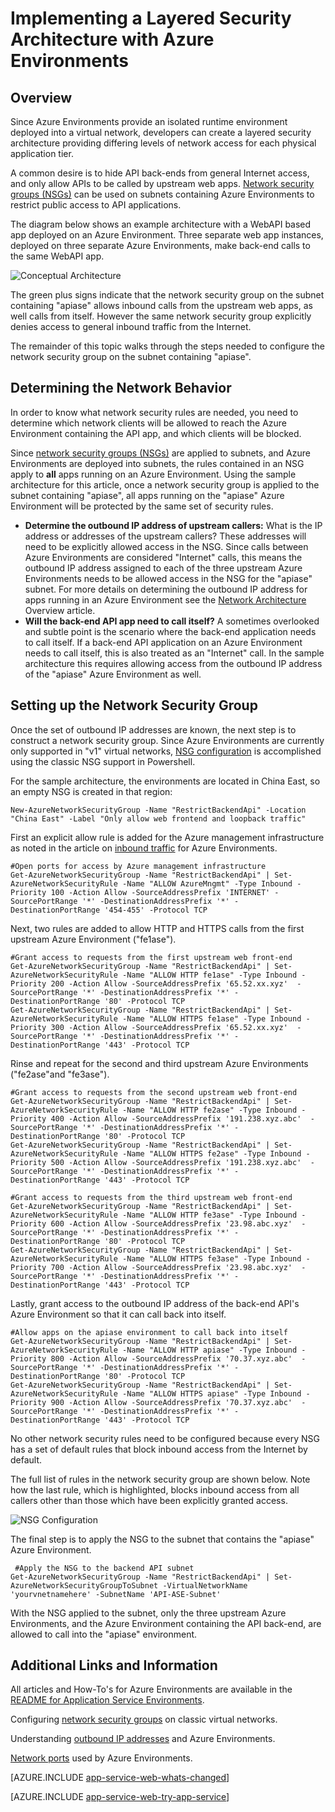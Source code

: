 <properties 
	pageTitle="Layered Security Architecture with Azure Environments" 
	description="Implementing a layered security architecture with Azure Environments." 
	services="app-service" 
	documentationCenter="" 
	authors="stefsch" 
	manager="wpickett" 
	editor=""/>

<tags
	ms.service="app-service"
	ms.date="06/14/2016"
	wacn.date=""/>	

# Implementing a Layered Security Architecture with Azure Environments

## Overview ##
 
Since Azure Environments provide an isolated runtime environment deployed into a virtual network, developers can create a layered security architecture providing differing levels of network access for each physical application tier.

A common desire is to hide API back-ends from general Internet access, and only allow APIs to be called by upstream web apps.  [Network security groups (NSGs)][NetworkSecurityGroups] can be used on subnets containing Azure Environments to restrict public access to API applications.

The diagram below shows an example architecture with a WebAPI based app deployed on an Azure Environment.  Three separate web app instances, deployed on three separate Azure Environments, make back-end calls to the same WebAPI app.

![Conceptual Architecture][ConceptualArchitecture] 

The green plus signs indicate that the network security group on the subnet containing "apiase" allows inbound calls from the upstream web apps, as well calls from itself.  However the same network security group explicitly denies access to general inbound traffic from the Internet. 

The remainder of this topic walks through the steps needed to configure the network security group on the subnet containing "apiase".

## Determining the Network Behavior ##
In order to know what network security rules are needed, you need to determine which network clients will be allowed to reach the Azure Environment containing the API app, and which clients will be blocked.

Since [network security groups (NSGs)][NetworkSecurityGroups] are applied to subnets, and Azure Environments are deployed into subnets, the rules contained in an NSG apply to **all** apps running on an Azure Environment.  Using the sample architecture for this article, once a network security group is applied to the subnet containing "apiase", all apps running on the "apiase" Azure Environment will be protected by the same set of security rules. 

- **Determine the outbound IP address of upstream callers:**  What is the IP address or addresses of the upstream callers?  These addresses will need to be explicitly allowed access in the NSG.  Since calls between Azure Environments are considered "Internet" calls, this means the outbound IP address assigned to each of the three upstream Azure Environments needs to be allowed access in the NSG for the "apiase" subnet.   For more details on determining the outbound IP address for apps running in an Azure Environment see the [Network Architecture][NetworkArchitecture] Overview article.
- **Will the back-end API app need to call itself?**  A sometimes overlooked and subtle point is the scenario where the back-end application needs to call itself.  If a back-end API application on an Azure Environment needs to call itself, this is also treated as an "Internet" call.  In the sample architecture this requires allowing access from the outbound IP address of the "apiase" Azure Environment as well.

## Setting up the Network Security Group ##
Once the set of outbound IP addresses are known, the next step is to construct a network security group.  Since Azure Environments are currently only supported in "v1" virtual networks, [NSG configuration][NetworkSecurityGroupsClassic] is accomplished using the classic NSG support in Powershell.

For the sample architecture, the environments are located in China East, so an empty NSG is created in that region:

    New-AzureNetworkSecurityGroup -Name "RestrictBackendApi" -Location "China East" -Label "Only allow web frontend and loopback traffic"

First an explicit allow rule is added for the Azure management infrastructure as noted in the article on [inbound traffic][InboundTraffic] for Azure Environments.

    #Open ports for access by Azure management infrastructure
    Get-AzureNetworkSecurityGroup -Name "RestrictBackendApi" | Set-AzureNetworkSecurityRule -Name "ALLOW AzureMngmt" -Type Inbound -Priority 100 -Action Allow -SourceAddressPrefix 'INTERNET' -SourcePortRange '*' -DestinationAddressPrefix '*' -DestinationPortRange '454-455' -Protocol TCP
    
Next, two rules are added to allow HTTP and HTTPS calls from the first upstream Azure Environment ("fe1ase").

    #Grant access to requests from the first upstream web front-end
    Get-AzureNetworkSecurityGroup -Name "RestrictBackendApi" | Set-AzureNetworkSecurityRule -Name "ALLOW HTTP fe1ase" -Type Inbound -Priority 200 -Action Allow -SourceAddressPrefix '65.52.xx.xyz'  -SourcePortRange '*' -DestinationAddressPrefix '*' -DestinationPortRange '80' -Protocol TCP
    Get-AzureNetworkSecurityGroup -Name "RestrictBackendApi" | Set-AzureNetworkSecurityRule -Name "ALLOW HTTPS fe1ase" -Type Inbound -Priority 300 -Action Allow -SourceAddressPrefix '65.52.xx.xyz'  -SourcePortRange '*' -DestinationAddressPrefix '*' -DestinationPortRange '443' -Protocol TCP

Rinse and repeat for the second and third upstream Azure Environments ("fe2ase"and "fe3ase").

    #Grant access to requests from the second upstream web front-end
    Get-AzureNetworkSecurityGroup -Name "RestrictBackendApi" | Set-AzureNetworkSecurityRule -Name "ALLOW HTTP fe2ase" -Type Inbound -Priority 400 -Action Allow -SourceAddressPrefix '191.238.xyz.abc'  -SourcePortRange '*' -DestinationAddressPrefix '*' -DestinationPortRange '80' -Protocol TCP
    Get-AzureNetworkSecurityGroup -Name "RestrictBackendApi" | Set-AzureNetworkSecurityRule -Name "ALLOW HTTPS fe2ase" -Type Inbound -Priority 500 -Action Allow -SourceAddressPrefix '191.238.xyz.abc'  -SourcePortRange '*' -DestinationAddressPrefix '*' -DestinationPortRange '443' -Protocol TCP
    
    #Grant access to requests from the third upstream web front-end
    Get-AzureNetworkSecurityGroup -Name "RestrictBackendApi" | Set-AzureNetworkSecurityRule -Name "ALLOW HTTP fe3ase" -Type Inbound -Priority 600 -Action Allow -SourceAddressPrefix '23.98.abc.xyz'  -SourcePortRange '*' -DestinationAddressPrefix '*' -DestinationPortRange '80' -Protocol TCP
    Get-AzureNetworkSecurityGroup -Name "RestrictBackendApi" | Set-AzureNetworkSecurityRule -Name "ALLOW HTTPS fe3ase" -Type Inbound -Priority 700 -Action Allow -SourceAddressPrefix '23.98.abc.xyz'  -SourcePortRange '*' -DestinationAddressPrefix '*' -DestinationPortRange '443' -Protocol TCP

Lastly, grant access to the outbound IP address of the back-end API's Azure Environment so that it can call back into itself.

    #Allow apps on the apiase environment to call back into itself
    Get-AzureNetworkSecurityGroup -Name "RestrictBackendApi" | Set-AzureNetworkSecurityRule -Name "ALLOW HTTP apiase" -Type Inbound -Priority 800 -Action Allow -SourceAddressPrefix '70.37.xyz.abc'  -SourcePortRange '*' -DestinationAddressPrefix '*' -DestinationPortRange '80' -Protocol TCP
    Get-AzureNetworkSecurityGroup -Name "RestrictBackendApi" | Set-AzureNetworkSecurityRule -Name "ALLOW HTTPS apiase" -Type Inbound -Priority 900 -Action Allow -SourceAddressPrefix '70.37.xyz.abc'  -SourcePortRange '*' -DestinationAddressPrefix '*' -DestinationPortRange '443' -Protocol TCP

No other network security rules need to be configured because every NSG has a set of default rules that block inbound access from the Internet by default.

The full list of rules in the network security group are shown below.  Note how the last rule, which is highlighted, blocks inbound access from all callers other than those which have been explicitly granted access.

![NSG Configuration][NSGConfiguration] 

The final step is to apply the NSG to the subnet that contains the "apiase" Azure Environment.  

     #Apply the NSG to the backend API subnet
    Get-AzureNetworkSecurityGroup -Name "RestrictBackendApi" | Set-AzureNetworkSecurityGroupToSubnet -VirtualNetworkName 'yourvnetnamehere' -SubnetName 'API-ASE-Subnet'

With the NSG applied to the subnet, only the three upstream Azure Environments, and the Azure Environment containing the API back-end, are allowed to call into the "apiase" environment.


## Additional Links and Information ##
All articles and How-To's for Azure Environments are available in the [README for Application Service Environments](/documentation/articles/app-service-app-service-environments-readme/).

Configuring [network security groups][NetworkSecurityGroupsClassic] on classic virtual networks. 

Understanding [outbound IP addresses][NetworkArchitecture] and Azure Environments.

[Network ports][InboundTraffic] used by Azure Environments.

[AZURE.INCLUDE [app-service-web-whats-changed](../includes/app-service-web-whats-changed.md)]

[AZURE.INCLUDE [app-service-web-try-app-service](../includes/app-service-web-try-app-service.md)]

<!-- LINKS -->
[NetworkSecurityGroups]: /documentation/articles/virtual-networks-nsg/
[NetworkArchitecture]:  /documentation/articles/app-service-app-service-environment-network-architecture-overview/
[NetworkSecurityGroupsClassic]:  /documentation/articles/virtual-networks-create-nsg-classic-ps/
[InboundTraffic]:  /documentation/articles/app-service-app-service-environment-control-inbound-traffic/

<!-- IMAGES -->
[ConceptualArchitecture]: ./media/app-service-app-service-environment-layered-security/ConceptualArchitecture-1.png
[NSGConfiguration]:  ./media/app-service-app-service-environment-layered-security/NSGConfiguration-1.png
